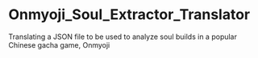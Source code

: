 # Onmyoji_Soul_Extractor_Translator
Translating a JSON file to be used to analyze soul builds in a popular Chinese gacha game, Onmyoji
